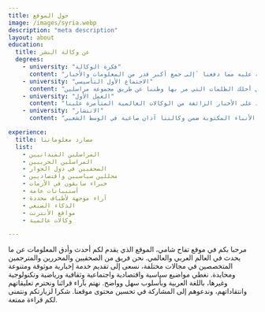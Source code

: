 ```yaml
---
title: حول الموقع
image: /images/syria.webp
description: "meta description"
layout: about
education:
  title: عن وكالة النشر 
  degrees:
    - university: "فكرة الوكالة"
      content: "كثرة التأويلات والتكهنات حول الوضع الضبابي في وطننا نتيجة الحرب المفروضة عليه مما دفعنا `إلى جمع أكبر قدر من المعلومات والأخبار"
    - university: "الاجتماع الأول التأسيسي"
      content: "تأسست الوكالة في عام 2011 في أحلك الظلمات التي مر بها وطننا عن طريق مجموعة مراسلين"
    - university: "العمل الأول"
      content: "أول مهمة كانت لنا هي نشر أخبار حقيقة والرد على الأخبار الزائفة من الوكالات العالمية المتآمرة علينا"
    - university: "الانتشار"
      content: "بفضل المصداقية تلقت الأنباء المكتوبة ضمن وكالتنا آذان صاغية في الوسط الشعبي"  

experience:
  title: مصارد معلوماتنا
  list:
    - المراسلين الميدانيين
    - المراسلين الحربيين
    - الصحفيين في دول الجوار
    - محللين سياسيين واقتصاديين
    - خبراء سابقون في الأزمات
    - أستبيانات عامة
    - آراء موجهة لأطياف محددة
    - الذكاء الصنعي
    - مواقع الأنترنت
    - وكالات عالمية

---
```


مرحبا بكم في موقع تفاح شامي، الموقع الذي يقدم لكم أحدث وأدق المعلومات عن ما يحدث في العالم العربي والعالمي. نحن فريق من الصحفيين والمحررين والمترجمين المتخصصين في مجالات مختلفة، نسعى إلى تقديم خدمة إخبارية موثوقة ومتنوعة ومحايدة. نغطي مواضيع سياسية واقتصادية واجتماعية وثقافية ورياضية وتكنولوجية وغيرها، باللغة العربية وبأسلوب سهل وواضح. نهتم بآراء قرائنا ونحترم تعليقاتهم وانتقاداتهم، وندعوهم إلى المشاركة في تحسين محتوى موقعنا. شكرا لزيارتكم ونتمنى لكم قراءة ممتعة.
